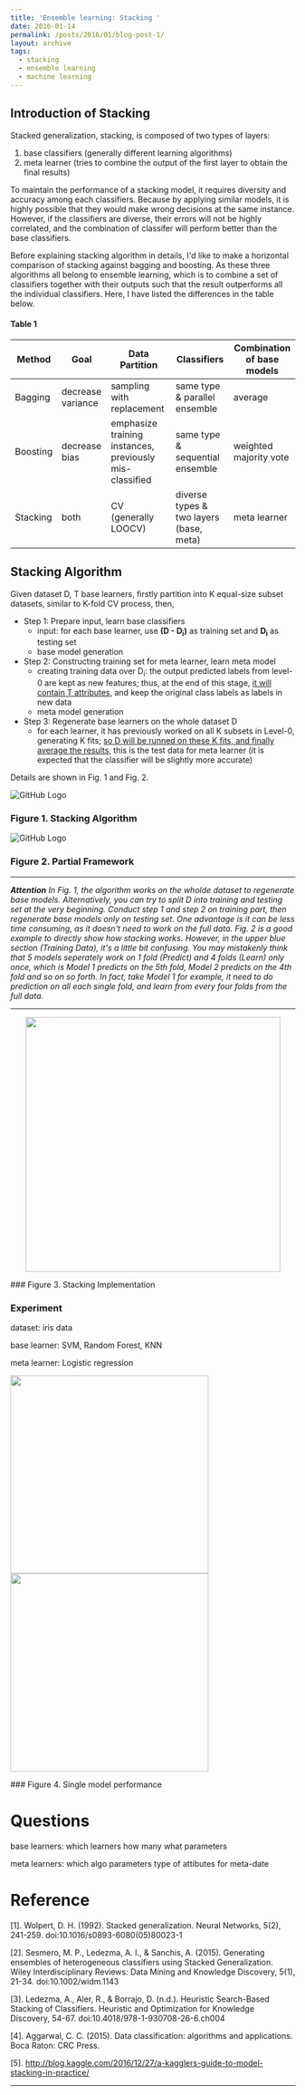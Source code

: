 ```yaml
---
title: 'Ensemble learning: Stacking '
date: 2016-01-14
permalink: /posts/2016/01/blog-post-1/
layout: archive
tags:
  - stacking
  - ensemble learning
  - machine learning
---
```


## Introduction of Stacking

Stacked generalization, stacking, is composed of two types of layers: 
1. base classifiers (generally different learning algorithms)
2. meta learner (tries to combine the output of the first layer to obtain the final results)

To maintain the performance of a stacking model, it requires diversity and accuracy among each classifiers. Because by applying similar models, it is highly possible that they would make wrong decisions at the same instance. However, if the classifiers are diverse, their errors will not be highly correlated, and the combination of classifer will perform better than the base classifiers.

Before explaining stacking algorithm in details, I'd like to make a horizontal comparison of stacking against bagging and boosting. As these three algorithms all belong to ensemble learning, which is to combine a set of classifiers together with their outputs such that the result outperforms all the individual classifiers. Here, I have listed the differences in the table below. 

#### Table 1

| Method       | Goal             |  Data Partition                                        | Classifiers                            | Combination of base models|
| ---------    | ---------------  | ---------------------------------------                | ----------------------------           | ------------|
| Bagging | decrease variance| sampling with replacement                              | same type & parallel ensemble           | average|    
| Boosting | decrease bias    | emphasize training instances, previously mis-classified| same type & sequential ensemble         | weighted majority vote |
| Stacking | both             | CV (generally LOOCV)                                   | diverse types & two layers (base, meta) | meta learner|                            

## Stacking Algorithm

Given dataset D, T base learners, firstly partition into K equal-size subset datasets, similar to K-fold CV process, then,
* Step 1: Prepare input, learn base classifiers
  * input: for each base learner, use **(D - D<sub>i</sub>)** as training set and **D<sub>i</sub>** as testing set
  * base model generation
* Step 2: Constructing training set for meta learner, learn meta model
  * creating training data over D<sub>i</sub>: the output predicted labels from level-0 are kept as new features; thus, at the end of this stage, <ins>it will contain T attributes</ins>, and keep the original class labels as labels in new data
  * meta model generation
* Step 3: Regenerate base learners on the whole dataset D
  * for each learner, it has previously worked on all K subsets in Level-0, generating K fits; <ins>so D will be runned on these K fits, and finally average the results</ins>, this is the test data for meta learner (it is expected that the classifier will be slightly more accurate)

Details are shown in Fig. 1 and Fig. 2.

![GitHub Logo](/images/stacking_algo.png)
### Figure 1. Stacking Algorithm


![GitHub Logo](/images/stacking.jpg)
### Figure 2. Partial Framework

---

<var>**Attention** In Fig. 1, the algorithm works on the wholde dataset to regenerate base models. Alternatively, you can try to split D into training and testing set at the very beginning. Conduct step 1 and step 2 on training part, then regenerate base models only on testing set. One advantage is it can be less time consuming, as it doesn't need to work on the full data. Fig. 2 is a good example to directly show how stacking works. However, in the upper blue section (Training Data), it's a little bit confusing. You may mistakenly think that 5 models seperately work on 1 fold (Predict) and 4 folds (Learn) only once, which is Model 1 predicts on the 5th fold, Model 2 predicts on the 4th fold and so on so forth. In fact, take Model 1 for example, it need to do prediction on all each single fold, and learn from every four folds from the full data.</var>

---
<p align="center">
  <img src="/images/stacking_Implementation.png" width="450"/>
</p>
### Figure 3. Stacking Implementation

### Experiment
dataset: iris data 

base learner: SVM, Random Forest, KNN

meta learner: Logistic regression

<p align="left">
  <img src="/images/individual1.png" width="350"/>
  <img src="/images/individual2.png" width="350"/>
</p>
### Figure 4. Single model performance



Questions
========

base learners:
which learners
how many
what parameters

meta learners:
which algo
parameters
type of attibutes for meta-date










Reference
========

[1]. Wolpert, D. H. (1992). Stacked generalization. Neural Networks, 5(2), 241-259. doi:10.1016/s0893-6080(05)80023-1

[2]. Sesmero, M. P., Ledezma, A. I., & Sanchis, A. (2015). Generating ensembles of heterogeneous classifiers using Stacked Generalization. Wiley Interdisciplinary Reviews: Data Mining and Knowledge Discovery, 5(1), 21-34. doi:10.1002/widm.1143

[3]. Ledezma, A., Aler, R., & Borrajo, D. (n.d.). Heuristic Search-Based Stacking of Classifiers. Heuristic and Optimization for Knowledge Discovery, 54-67. doi:10.4018/978-1-930708-26-6.ch004

[4]. Aggarwal, C. C. (2015). Data classification: algorithms and applications. Boca Raton: CRC Press.

[5]. http://blog.kaggle.com/2016/12/27/a-kagglers-guide-to-model-stacking-in-practice/


------